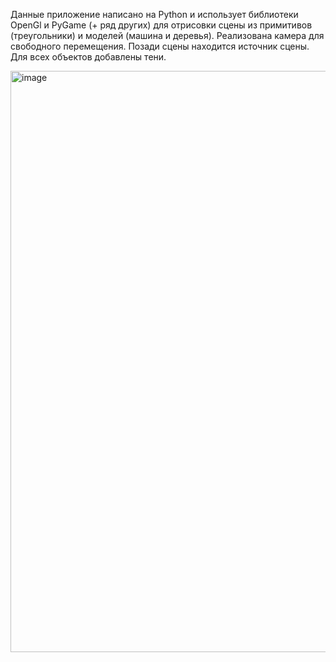 
Данные приложение написано на Python и использует библиотеки OpenGl и PyGame (+ ряд других) для отрисовки сцены из примитивов (треугольники) и моделей (машина и деревья).
Реализована камера для свободного перемещения. Позади сцены находится источник сцены. Для всех объектов добавлены тени.

<img width="1599" height="930" alt="image" src="https://github.com/user-attachments/assets/60f83ee7-c431-4625-882e-47ae7d625d81" />
